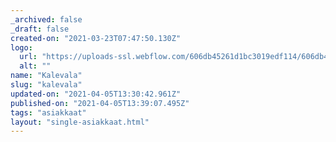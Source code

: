 ```yaml
---
_archived: false
_draft: false
created-on: "2021-03-23T07:47:50.130Z"
logo:
  url: "https://uploads-ssl.webflow.com/606db45261d1bc3019edf114/606db45261d1bcea20edf1c8_kalevala.png"
  alt: ""
name: "Kalevala"
slug: "kalevala"
updated-on: "2021-04-05T13:30:42.961Z"
published-on: "2021-04-05T13:39:07.495Z"
tags: "asiakkaat"
layout: "single-asiakkaat.html"
---
```



